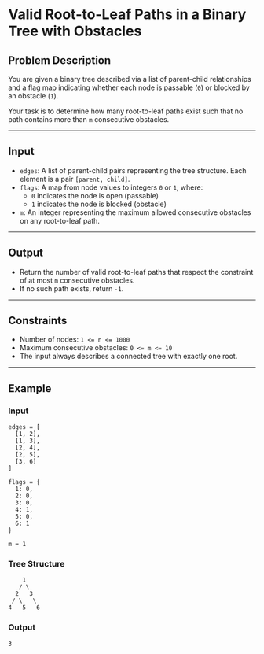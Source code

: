 # Valid Root-to-Leaf Paths in a Binary Tree with Obstacles

## Problem Description

You are given a binary tree described via a list of parent-child relationships and a flag map indicating whether each node is passable (`0`) or blocked by an obstacle (`1`).

Your task is to determine how many root-to-leaf paths exist such that no path contains more than `m` consecutive obstacles.

---

## Input

- `edges`: A list of parent-child pairs representing the tree structure. Each element is a pair `[parent, child]`.
- `flags`: A map from node values to integers `0` or `1`, where:
  - `0` indicates the node is open (passable)
  - `1` indicates the node is blocked (obstacle)
- `m`: An integer representing the maximum allowed consecutive obstacles on any root-to-leaf path.

---

## Output

- Return the number of valid root-to-leaf paths that respect the constraint of at most `m` consecutive obstacles.
- If no such path exists, return `-1`.

---

## Constraints

- Number of nodes: `1 <= n <= 1000`
- Maximum consecutive obstacles: `0 <= m <= 10`
- The input always describes a connected tree with exactly one root.

---

## Example

### Input

```
edges = [
  [1, 2],
  [1, 3],
  [2, 4],
  [2, 5],
  [3, 6]
]

flags = {
  1: 0,
  2: 0,
  3: 0,
  4: 1,
  5: 0,
  6: 1
}

m = 1 
```

### Tree Structure

        1
       / \
      2   3
     / \   \
    4   5   6

### Output

``` 3 ```

